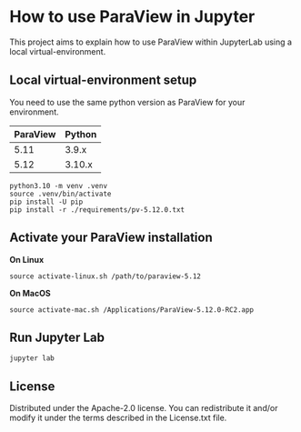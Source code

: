 # How to use ParaView in Jupyter

This project aims to explain how to use ParaView within JupyterLab using a local virtual-environment. 

## Local virtual-environment setup

You need to use the same python version as ParaView for your environment. 

| ParaView | Python |
| -------- | ------ |
| 5.11     | 3.9.x  |
| 5.12     | 3.10.x |

```
python3.10 -m venv .venv
source .venv/bin/activate
pip install -U pip
pip install -r ./requirements/pv-5.12.0.txt
```

## Activate your ParaView installation

__On Linux__

```
source activate-linux.sh /path/to/paraview-5.12
```

__On MacOS__

```
source activate-mac.sh /Applications/ParaView-5.12.0-RC2.app
```

## Run Jupyter Lab

```
jupyter lab
```

## License

Distributed under the Apache-2.0 license. You can redistribute it and/or modify it under the terms described in the License.txt file.